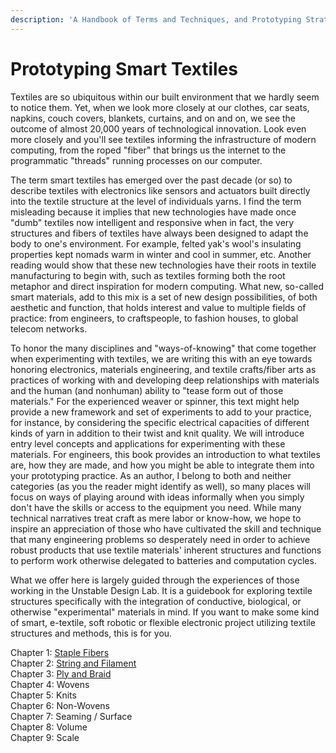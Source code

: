 ```yaml
---
description: 'A Handbook of Terms and Techniques, and Prototyping Strategies'
---
```


# Prototyping Smart Textiles

Textiles are so ubiquitous within our built environment that we hardly seem to notice them. Yet, when we look more closely at our clothes, car seats, napkins, couch covers, blankets, curtains, and on and on, we see the outcome of almost 20,000 years of technological innovation. Look even more closely and you'll see textiles informing the infrastructure of modern computing, from the roped "fiber" that brings us the internet to the programmatic "threads" running processes on our computer. 

The term smart textiles has emerged over the past decade \(or so\) to describe textiles with electronics like sensors and actuators built directly into the textile structure at the level of individuals yarns. I find the term misleading because it implies that new technologies have made once "dumb" textiles now intelligent and responsive when in fact, the very structures and fibers of textiles have always been designed to adapt the body to one's environment. For example, felted yak's wool's insulating properties kept nomads warm in winter and cool in summer, etc. Another reading would show that these new technologies have their roots in textile manufacturing to begin with, such as textiles forming both the root metaphor and direct inspiration for modern computing. What new, so-called smart materials, add to this mix is a set of new design possibilities, of both aesthetic and function, that holds interest and value to multiple fields of practice: from engineers, to craftspeople, to fashion houses, to global telecom networks. 

To honor the many disciplines and "ways-of-knowing" that come together when experimenting with textiles, we are writing this with an eye towards honoring electronics, materials engineering, and textile crafts/fiber arts as practices of working with and developing deep relationships with materials and the human \(and nonhuman\) ability to "tease form out of those materials." For the experienced weaver or spinner, this text might help provide a new framework and set of experiments to add to your practice, for instance, by considering the specific electrical capacities of different kinds of yarn in addition to their twist and knit quality. We will introduce entry level concepts and applications for experimenting with these materials. For engineers, this book provides an introduction to what textiles are, how they are made, and how you might be able to integrate them into your prototyping practice. As an author, I belong to both and neither categories \(as you the reader might identify as well\), so many places will focus on ways of playing around with ideas informally when you simply don't have the skills or access to the equipment you need. While many technical narratives treat craft as mere labor or know-how, we hope to inspire an appreciation of those who have cultivated the skill and technique that many engineering problems so desperately need in order to achieve robust products that use textile materials' inherent structures and functions to perform work otherwise delegated to batteries and computation cycles. 

What we offer here is largely guided through the experiences of those working in the Unstable Design Lab. It is a guidebook for exploring textile structures specifically with the integration of  conductive, biological, or otherwise "experimental" materials in mind. If you want to make some kind of smart, e-textile, soft robotic or flexible electronic project utilizing textile structures and methods, this is for you. 



Chapter 1: [Staple Fibers](fiber.md)  
Chapter 2: [String and Filament](string-and-filament.md)  
Chapter 3: [Ply and Braid](yarn-ply-and-dye.md)  
Chapter 4: Wovens  
Chapter 5: Knits  
Chapter 6: Non-Wovens  
Chapter 7: Seaming / Surface  
Chapter 8: Volume  
Chapter 9: Scale  
  


